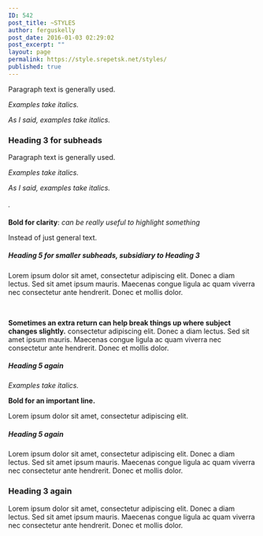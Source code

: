 ```yaml
---
ID: 542
post_title: ~STYLES
author: ferguskelly
post_date: 2016-01-03 02:29:02
post_excerpt: ""
layout: page
permalink: https://style.srepetsk.net/styles/
published: true
---
```

Paragraph text is generally used.

<em>Examples take italics.</em>

<em>As I said, examples take italics.</em>
<h3>Heading 3 for subheads</h3>
Paragraph text is generally used.

<em>Examples take italics.</em>

<em>As I said, examples take italics.</em>

<em style="line-height: 1.75;">.</em>

<strong>Bold for clarity</strong>: <em>can be really useful to highlight something</em>

Instead of just general text.
<h5>Heading 5 for smaller subheads, subsidiary to Heading 3</h5>
Lorem ipsum dolor sit amet, consectetur adipiscing elit. Donec a diam lectus. Sed sit amet ipsum mauris. Maecenas congue ligula ac quam viverra nec consectetur ante hendrerit. Donec et mollis dolor.

&nbsp;

<strong>Sometimes an extra return can help break things up where subject changes slightly.</strong> consectetur adipiscing elit. Donec a diam lectus. Sed sit amet ipsum mauris. Maecenas congue ligula ac quam viverra nec consectetur ante hendrerit. Donec et mollis dolor.
<h5>Heading 5 again</h5>
<em>Examples take italics.</em>

<strong>Bold for an important line.</strong>

Lorem ipsum dolor sit amet, consectetur adipiscing elit.
<h5>Heading 5 again</h5>
Lorem ipsum dolor sit amet, consectetur adipiscing elit. Donec a diam lectus. Sed sit amet ipsum mauris. Maecenas congue ligula ac quam viverra nec consectetur ante hendrerit. Donec et mollis dolor.
<h3>Heading 3 again</h3>
Lorem ipsum dolor sit amet, consectetur adipiscing elit. Donec a diam lectus. Sed sit amet ipsum mauris. Maecenas congue ligula ac quam viverra nec consectetur ante hendrerit. Donec et mollis dolor.